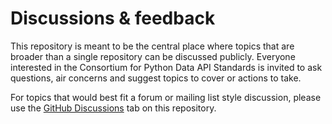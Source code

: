 # Discussions & feedback

This repository is meant to be the central place where topics that are broader
than a single repository can be discussed publicly. Everyone interested in the
Consortium for Python Data API Standards is invited to ask questions, air
concerns and suggest topics to cover or actions to take.

For topics that would best fit a forum or mailing list style discussion,
please use the [GitHub Discussions](https://github.com/data-apis/consortium-feedback/discussions)
tab on this repository.

